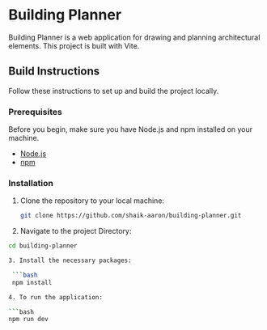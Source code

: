 # Building Planner

Building Planner is a web application for drawing and planning architectural elements. This project is built with Vite.

## Build Instructions

Follow these instructions to set up and build the project locally.

### Prerequisites

Before you begin, make sure you have Node.js and npm installed on your machine.

- [Node.js](https://nodejs.org/)
- [npm](https://www.npmjs.com/)

### Installation

1. Clone the repository to your local machine:

   ```bash
   git clone https://github.com/shaik-aaron/building-planner.git

2. Navigate to the project Directory: 

  ```bash
  cd building-planner

3. Install the necessary packages:

   ```bash
   npm install

4. To run the application:

  ```bash
  npm run dev
